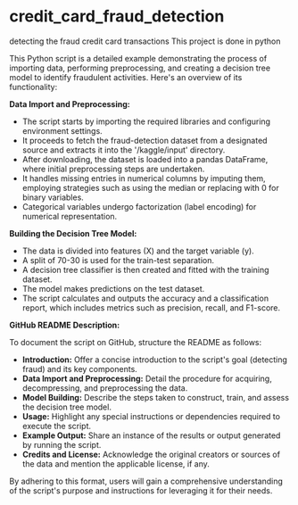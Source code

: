 
# credit_card_fraud_detection
detecting the fraud credit card transactions
This project is done in python 


This Python script is a detailed example demonstrating the process of importing data, performing preprocessing, and creating a decision tree model to identify fraudulent activities. Here's an overview of its functionality:

**Data Import and Preprocessing:**

- The script starts by importing the required libraries and configuring environment settings.
- It proceeds to fetch the fraud-detection dataset from a designated source and extracts it into the '/kaggle/input' directory.
- After downloading, the dataset is loaded into a pandas DataFrame, where initial preprocessing steps are undertaken.
- It handles missing entries in numerical columns by imputing them, employing strategies such as using the median or replacing with 0 for binary variables.
- Categorical variables undergo factorization (label encoding) for numerical representation.

**Building the Decision Tree Model:**

- The data is divided into features (X) and the target variable (y).
- A split of 70-30 is used for the train-test separation.
- A decision tree classifier is then created and fitted with the training dataset.
- The model makes predictions on the test dataset.
- The script calculates and outputs the accuracy and a classification report, which includes metrics such as precision, recall, and F1-score.

**GitHub README Description:**

To document the script on GitHub, structure the README as follows:

- **Introduction:** Offer a concise introduction to the script's goal (detecting fraud) and its key components.
- **Data Import and Preprocessing:** Detail the procedure for acquiring, decompressing, and preprocessing the data.
- **Model Building:** Describe the steps taken to construct, train, and assess the decision tree model.
- **Usage:** Highlight any special instructions or dependencies required to execute the script.
- **Example Output:** Share an instance of the results or output generated by running the script.
- **Credits and License:** Acknowledge the original creators or sources of the data and mention the applicable license, if any.

By adhering to this format, users will gain a comprehensive understanding of the script's purpose and instructions for leveraging it for their needs.
